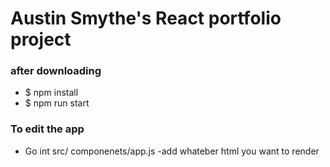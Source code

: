# Austin Smythe's React portfolio project

### after downloading
- $ npm install
- $ npm run start

### To edit the app
- Go int src/ componenets/app.js
-add whateber html you want to render

